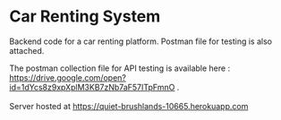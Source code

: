 # Car Renting System

Backend code for a car renting platform. Postman file for testing is also attached.

The postman collection file for API testing is available here : https://drive.google.com/open?id=1dYcs8z9xpXplM3KB7zNb7aF57ITpFmnO . <br><br> Server hosted at https://quiet-brushlands-10665.herokuapp.com
